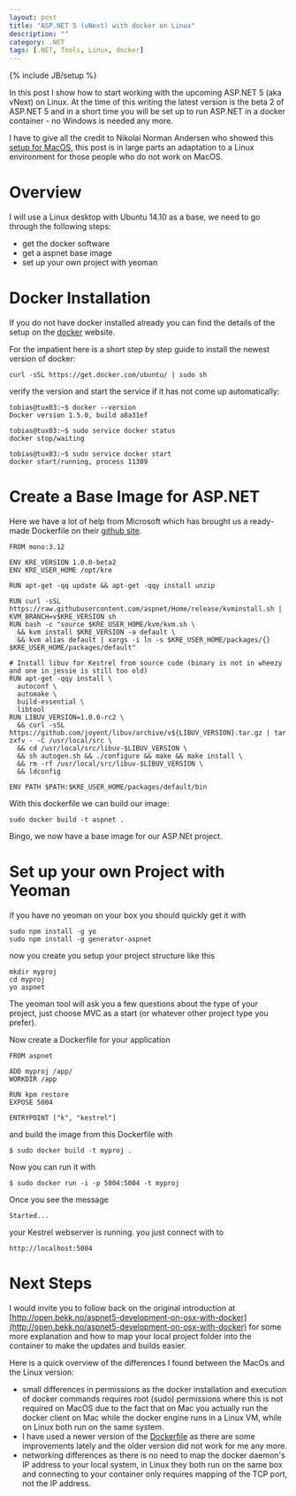 ```yaml
---
layout: post
title: "ASP.NET 5 (vNext) with docker on Linux"
description: ""
category: .NET
tags: [.NET, Tools, Linux, docker]
---
```

{% include JB/setup %}


In this post I show how to start working with the upcoming ASP.NET 5
(aka vNext) on Linux. At the time of this writing the latest version is
the beta 2 of ASP.NET 5 and in a short time you will be set up to run
ASP.NET in a docker container - no Windows is needed any more.

I have to give all the credit to Nikolai
Norman Andersen who showed this [setup for
MacOS](http://open.bekk.no/aspnet5-development-on-osx-with-docker),
this post is in large parts an adaptation to a Linux environment for
those people who do not work on MacOS.

# Overview

I will use a Linux desktop with Ubuntu 14.10 as a base, we need to go
through the following steps:

- get the docker software
- get a aspnet base image 
- set up your own project with yeoman

# Docker Installation

If you do not have docker installed already
you can find the details of the setup on the
[docker](https://docs.docker.com/installation/ubuntulinux/) website.

For the impatient here is a short step by step guide to install the
newest version of docker:

```
curl -sSL https://get.docker.com/ubuntu/ | sudo sh
```

verify the version and start the service if it has not come up
automatically:

```
tobias@tux03:~$ docker --version
Docker version 1.5.0, build a8a31ef

tobias@tux03:~$ sudo service docker status
docker stop/waiting

tobias@tux03:~$ sudo service docker start
docker start/running, process 11309

```

# Create a Base Image for ASP.NET

Here we have a lot of help from Microsoft which has
brought us a ready-made Dockerfile on their [github
site](https://github.com/aspnet/aspnet-docker/tree/master/1.0.0-beta2).

```
FROM mono:3.12

ENV KRE_VERSION 1.0.0-beta2
ENV KRE_USER_HOME /opt/kre

RUN apt-get -qq update && apt-get -qqy install unzip

RUN curl -sSL https://raw.githubusercontent.com/aspnet/Home/release/kvminstall.sh | KVM_BRANCH=v$KRE_VERSION sh
RUN bash -c "source $KRE_USER_HOME/kvm/kvm.sh \
  && kvm install $KRE_VERSION -a default \
  && kvm alias default | xargs -i ln -s $KRE_USER_HOME/packages/{} $KRE_USER_HOME/packages/default"

# Install libuv for Kestrel from source code (binary is not in wheezy and one in jessie is still too old)
RUN apt-get -qqy install \
  autoconf \
  automake \
  build-essential \
  libtool
RUN LIBUV_VERSION=1.0.0-rc2 \
  && curl -sSL https://github.com/joyent/libuv/archive/v${LIBUV_VERSION}.tar.gz | tar zxfv - -C /usr/local/src \
  && cd /usr/local/src/libuv-$LIBUV_VERSION \
  && sh autogen.sh && ./configure && make && make install \
  && rm -rf /usr/local/src/libuv-$LIBUV_VERSION \
  && ldconfig

ENV PATH $PATH:$KRE_USER_HOME/packages/default/bin
```

With this dockerfile we can build our image: 
```
sudo docker build -t aspnet .
```
Bingo, we now have a base image for our ASP.NEt project. 

# Set up your own Project with Yeoman

if you have no yeoman on your box you should quickly get it with 

```
sudo npm install -g yo
sudo npm install -g generator-aspnet
```

now you create you setup your project structure like this

```
mkdir myproj
cd myproj
yo aspnet
```

The yeoman tool will ask you a few questions about the type of your
project, just choose MVC as a start (or whatever other project type
you prefer).

Now create a Dockerfile for your application

```
FROM aspnet

ADD myproj /app/
WORKDIR /app

RUN kpm restore
EXPOSE 5004

ENTRYPOINT ["k", "kestrel"]
```

and build the image from this Dockerfile with
```
$ sudo docker build -t myproj .
```

Now you can run it with 

```
$ sudo docker run -i -p 5004:5004 -t myproj
```

Once you see the message 
```
Started...
```
your Kestrel webserver is running. you just connect with to 
```
http://localhost:5004
```

# Next Steps

I  would invite you to follow back on the original introduction at
[http://open.bekk.no/aspnet5-development-on-osx-with-docker](http://open.bekk.no/aspnet5-development-on-osx-with-docker) for some more explanation and 
how to map your local project folder into the container to make the updates and builds easier.

Here is a quick overview of the differences I found between the MacOs
and the Linux version:

- small differences in permissions as the docker installation and
execution of docker commands requires root (sudo) permissions where this
is not required on MacOS due to the fact that on Mac you actually run
the docker client on Mac while the docker engine runs in a Linux VM,
while on Linux both run on the same system.
- I have used a newer version of the
[Dockerfile](https://github.com/aspnet/aspnet-docker/tree/master/1.0.0-beta2)
as there are some improvements lately and the older version did not work
for me any more.
- networking differences as there is no need to map the docker daemon's
IP address to your local system, in Linux they both run on the same box
and connecting to your container only requires mapping of the TCP port,
not the IP address.






